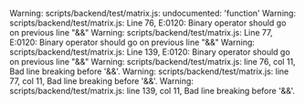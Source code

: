 Warning: scripts/backend/test/matrix.js: undocumented: 'function'
Warning: scripts/backend/test/matrix.js: Line 76, E:0120: Binary operator should go on previous line "&&"
Warning: scripts/backend/test/matrix.js: Line 77, E:0120: Binary operator should go on previous line "&&"
Warning: scripts/backend/test/matrix.js: Line 139, E:0120: Binary operator should go on previous line "&&"
Warning: scripts/backend/test/matrix.js: line 76, col 11, Bad line breaking before '&&'.
Warning: scripts/backend/test/matrix.js: line 77, col 11, Bad line breaking before '&&'.
Warning: scripts/backend/test/matrix.js: line 139, col 11, Bad line breaking before '&&'.
